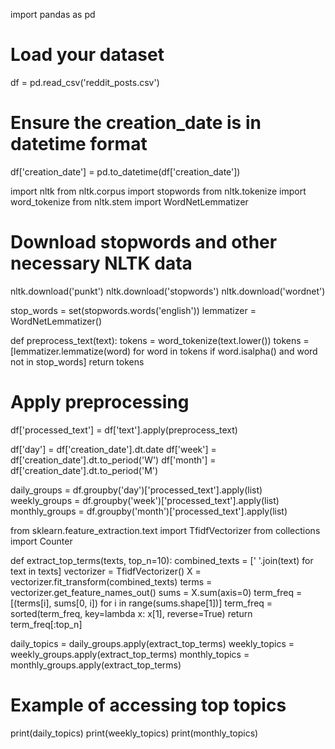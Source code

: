 import pandas as pd

# Load your dataset
df = pd.read_csv('reddit_posts.csv')

# Ensure the creation_date is in datetime format
df['creation_date'] = pd.to_datetime(df['creation_date'])


import nltk
from nltk.corpus import stopwords
from nltk.tokenize import word_tokenize
from nltk.stem import WordNetLemmatizer

# Download stopwords and other necessary NLTK data
nltk.download('punkt')
nltk.download('stopwords')
nltk.download('wordnet')

stop_words = set(stopwords.words('english'))
lemmatizer = WordNetLemmatizer()

def preprocess_text(text):
    tokens = word_tokenize(text.lower())
    tokens = [lemmatizer.lemmatize(word) for word in tokens if word.isalpha() and word not in stop_words]
    return tokens

# Apply preprocessing
df['processed_text'] = df['text'].apply(preprocess_text)


df['day'] = df['creation_date'].dt.date
df['week'] = df['creation_date'].dt.to_period('W')
df['month'] = df['creation_date'].dt.to_period('M')

daily_groups = df.groupby('day')['processed_text'].apply(list)
weekly_groups = df.groupby('week')['processed_text'].apply(list)
monthly_groups = df.groupby('month')['processed_text'].apply(list)


from sklearn.feature_extraction.text import TfidfVectorizer
from collections import Counter

def extract_top_terms(texts, top_n=10):
    combined_texts = [' '.join(text) for text in texts]
    vectorizer = TfidfVectorizer()
    X = vectorizer.fit_transform(combined_texts)
    terms = vectorizer.get_feature_names_out()
    sums = X.sum(axis=0)
    term_freq = [(terms[i], sums[0, i]) for i in range(sums.shape[1])]
    term_freq = sorted(term_freq, key=lambda x: x[1], reverse=True)
    return term_freq[:top_n]

daily_topics = daily_groups.apply(extract_top_terms)
weekly_topics = weekly_groups.apply(extract_top_terms)
monthly_topics = monthly_groups.apply(extract_top_terms)



# Example of accessing top topics
print(daily_topics)
print(weekly_topics)
print(monthly_topics)
